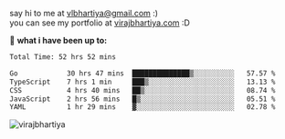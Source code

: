 say hi to me at [vlbhartiya@gmail.com](mailto:vlbhartiya@gmail.com) :)<br/>
you can see my portfolio at [virajbhartiya.com](https://virajbhartiya.com) :D<br/>


🚀 **what i have been up to:**

<!--START_SECTION:waka-->

```txt
Total Time: 52 hrs 52 mins

Go            30 hrs 47 mins  ██████████████▒░░░░░░░░░░   57.57 %
TypeScript    7 hrs 1 min     ███▒░░░░░░░░░░░░░░░░░░░░░   13.13 %
CSS           4 hrs 40 mins   ██▒░░░░░░░░░░░░░░░░░░░░░░   08.74 %
JavaScript    2 hrs 56 mins   █▒░░░░░░░░░░░░░░░░░░░░░░░   05.51 %
YAML          1 hr 29 mins    ▓░░░░░░░░░░░░░░░░░░░░░░░░   02.78 %
```

<!--END_SECTION:waka-->

<p align="left"> <img src="https://komarev.com/ghpvc/?username=virajbhartiya&color=blue" alt="virajbhartiya" /> </p>
